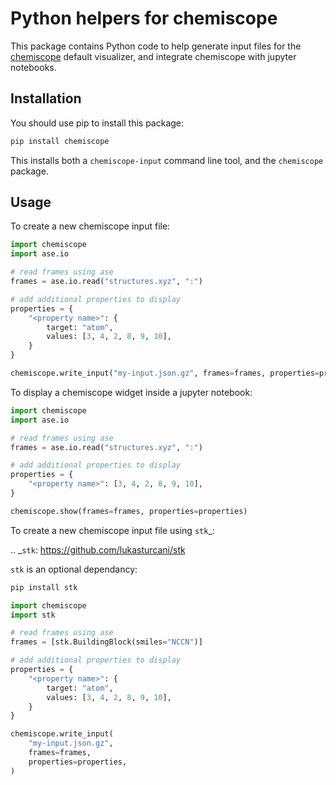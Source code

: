 # Python helpers for chemiscope

This package contains Python code to help generate input files for the
[chemiscope](https://chemiscope.org) default visualizer, and integrate
chemiscope with jupyter notebooks.

## Installation

You should use pip to install this package:

```bash
pip install chemiscope
```

This installs both a `chemiscope-input` command line tool, and the `chemiscope`
package.

## Usage

To create a new chemiscope input file:

```python
import chemiscope
import ase.io

# read frames using ase
frames = ase.io.read("structures.xyz", ":")

# add additional properties to display
properties = {
    "<property name>": {
        target: "atom",
        values: [3, 4, 2, 8, 9, 10],
    }
}

chemiscope.write_input("my-input.json.gz", frames=frames, properties=properties)
```

To display a chemiscope widget inside a jupyter notebook:

```python
import chemiscope
import ase.io

# read frames using ase
frames = ase.io.read("structures.xyz", ":")

# add additional properties to display
properties = {
    "<property name>": [3, 4, 2, 8, 9, 10],
}

chemiscope.show(frames=frames, properties=properties)
```

To create a new chemiscope input file using `stk`_:

.. _`stk`: https://github.com/lukasturcani/stk

`stk` is an optional dependancy:

```bash
pip install stk
```

```python
import chemiscope
import stk

# read frames using ase
frames = [stk.BuildingBlock(smiles="NCCN")]

# add additional properties to display
properties = {
    "<property name>": {
        target: "atom",
        values: [3, 4, 2, 8, 9, 10],
    }
}

chemiscope.write_input(
    "my-input.json.gz",
    frames=frames,
    properties=properties,
)
```